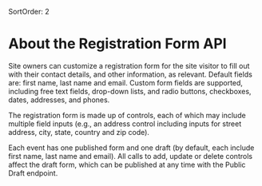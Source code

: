 SortOrder: 2
# About the Registration Form API

Site owners can customize a registration form for the site visitor to fill out with their contact details, and other information, as relevant. 
Default fields are: first name, last name and email.
Custom form fields are supported, including free text fields, drop-down lists, and radio buttons, checkboxes, dates, addresses, and phones.

The registration form is made up of controls, each of which may include multiple field inputs (e.g., an address control including inputs for street address, city, state, country and zip code).

Each event has one published form and one draft (by default, each include first name, last name and email). 
All calls to add, update or delete controls affect the draft form, which can be published at any time with the Public Draft endpoint.
